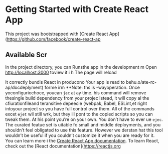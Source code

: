 # Getting Started with Create React App
This project was bootstrapped with [Create React App](https://github.com/facebook/create-react-ap
## Available Scr
In the project directory, you can 
Runsthe app in the development m
Open [http://localhost:3000](http://ocalhost:3000) toview it i h
The page will reload

It correctly bundls React in producono
Your app is read to behu.o/ate-rc-ap/docdeplyment) forme irm
**Note: ths is  -wayoperation. Once yoconfiguriochoce, youcan `jec` at ay time. his command will remove thesingle build dependency from your projec
Istead, it will copy al the cfiurationfileand teransitive depeecie (webpak, Babel, ESLint,et right intoyour project so you have full control over them. All of the commands excet `ejet` wil still wrk, but they ill pont to the copied scripts so you can tweak them. At his point you’re on your own.
You don’t have to ever ue `ejec`. The curated featue set is uitable fo small and middle deployments, and you shouldn’t feel obligated to use this feature. However we derstan hat this tool wouldn’t be useful if you couldn’t customize it when you are ready for it.
You can learn more i the [Create React App documentation](https://facebook.github.io/create-react-app/docs/getting-started).
To learn React, check out the [React documentation](https://reactjs.org
